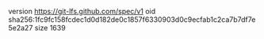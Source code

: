 version https://git-lfs.github.com/spec/v1
oid sha256:1fc9fc158fcdec1d0d182de0c1857f6330903d0c9ecfab1c2ca7b7df7e5e2a27
size 1639
